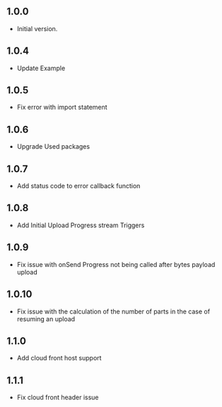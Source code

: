 ## 1.0.0

- Initial version.

## 1.0.4

- Update Example

## 1.0.5
- Fix error with import statement

## 1.0.6
- Upgrade Used packages

## 1.0.7
- Add status code to error callback function

## 1.0.8
- Add Initial Upload Progress stream Triggers

## 1.0.9
- Fix issue with onSend Progress not being called after bytes payload upload

## 1.0.10
- Fix issue with the calculation of the number of parts in the case of resuming an upload
  
## 1.1.0
- Add cloud front host support
  
## 1.1.1
- Fix cloud front header issue